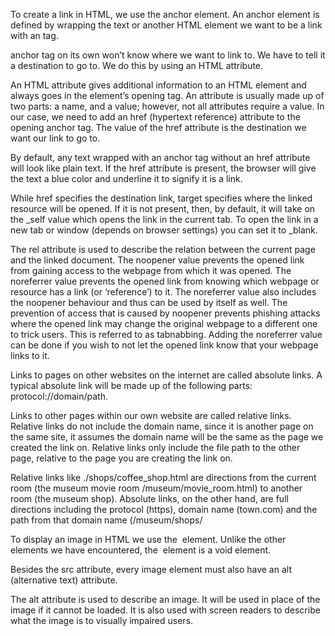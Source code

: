 To create a link in HTML, we use the anchor element. An anchor element is defined by wrapping the text or another HTML element we want to be a link with an <a> tag.

anchor tag on its own won’t know where we want to link to. We have to tell it a destination to go to. We do this by using an HTML attribute.

An HTML attribute gives additional information to an HTML element and always goes in the element’s opening tag. An attribute is usually made up of two parts: a name, and a value; however, not all attributes require a value. In our case, we need to add an href (hypertext reference) attribute to the opening anchor tag. The value of the href attribute is the destination we want our link to go to.

By default, any text wrapped with an anchor tag without an href attribute will look like plain text. If the href attribute is present, the browser will give the text a blue color and underline it to signify it is a link.

While href specifies the destination link, target specifies where the linked resource will be opened. If it is not present, then, by default, it will take on the _self value which opens the link in the current tab. To open the link in a new tab or window (depends on browser settings) you can set it to _blank.

The rel attribute is used to describe the relation between the current page and the linked document. The noopener value prevents the opened link from gaining access to the webpage from which it was opened. The noreferrer value prevents the opened link from knowing which webpage or resource has a link (or ‘reference’) to it. The noreferrer value also includes the noopener behaviour and thus can be used by itself as well.
The prevention of access that is caused by noopener prevents phishing attacks where the opened link may change the original webpage to a different one to trick users. This is referred to as tabnabbing. Adding the noreferrer value can be done if you wish to not let the opened link know that your webpage links to it.

Links to pages on other websites on the internet are called absolute links. A typical absolute link will be made up of the following parts: protocol://domain/path. 

Links to other pages within our own website are called relative links. Relative links do not include the domain name, since it is another page on the same site, it assumes the domain name will be the same as the page we created the link on. Relative links only include the file path to the other page, relative to the page you are creating the link on. 

Relative links like ./shops/coffee_shop.html are directions from the current room (the museum movie room /museum/movie_room.html) to another room (the museum shop). Absolute links, on the other hand, are full directions including the protocol (https), domain name (town.com) and the path from that domain name (/museum/shops/

To display an image in HTML we use the <img> element. Unlike the other elements we have encountered, the <img> element is a void element. 

Besides the src attribute, every image element must also have an alt (alternative text) attribute.

The alt attribute is used to describe an image. It will be used in place of the image if it cannot be loaded. It is also used with screen readers to describe what the image is to visually impaired users.